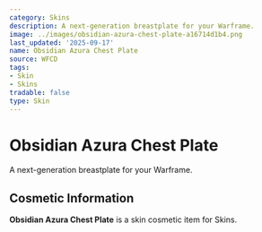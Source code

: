 ```yaml
---
category: Skins
description: A next-generation breastplate for your Warframe.
image: ../images/obsidian-azura-chest-plate-a16714d1b4.png
last_updated: '2025-09-17'
name: Obsidian Azura Chest Plate
source: WFCD
tags:
- Skin
- Skins
tradable: false
type: Skin
---
```


# Obsidian Azura Chest Plate

A next-generation breastplate for your Warframe.

## Cosmetic Information

**Obsidian Azura Chest Plate** is a skin cosmetic item for Skins.

